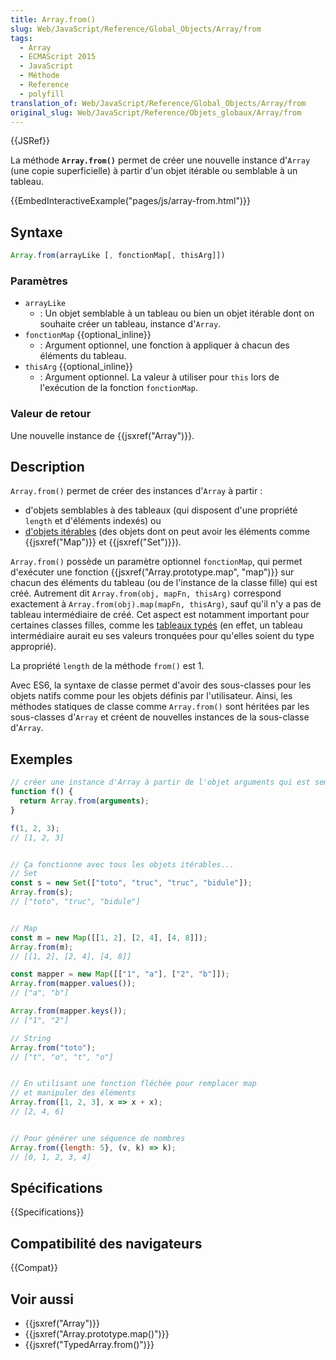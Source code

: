 ```yaml
---
title: Array.from()
slug: Web/JavaScript/Reference/Global_Objects/Array/from
tags:
  - Array
  - ECMAScript 2015
  - JavaScript
  - Méthode
  - Reference
  - polyfill
translation_of: Web/JavaScript/Reference/Global_Objects/Array/from
original_slug: Web/JavaScript/Reference/Objets_globaux/Array/from
---
```


{{JSRef}}

La méthode **`Array.from()`** permet de créer une nouvelle instance d'`Array` (une copie superficielle) à partir d'un objet itérable ou semblable à un tableau.

{{EmbedInteractiveExample("pages/js/array-from.html")}}

## Syntaxe

```js
Array.from(arrayLike [, fonctionMap[, thisArg]])
```

### Paramètres

- `arrayLike`
  - : Un objet semblable à un tableau ou bien un objet itérable dont on souhaite créer un tableau, instance d'`Array`.
- `fonctionMap` {{optional_inline}}
  - : Argument optionnel, une fonction à appliquer à chacun des éléments du tableau.
- `thisArg` {{optional_inline}}
  - : Argument optionnel. La valeur à utiliser pour `this` lors de l'exécution de la fonction `fonctionMap`.

### Valeur de retour

Une nouvelle instance de {{jsxref("Array")}}.

## Description

`Array.from()` permet de créer des instances d'`Array` à partir :

- d'objets semblables à des tableaux (qui disposent d'une propriété `length` et d'éléments indexés) ou
- [d'objets itérables](/fr/docs/Web/JavaScript/Guide/iterable) (des objets dont on peut avoir les éléments comme {{jsxref("Map")}} et {{jsxref("Set")}}).

`Array.from()` possède un paramètre optionnel `fonctionMap`, qui permet d'exécuter une fonction {{jsxref("Array.prototype.map", "map")}} sur chacun des éléments du tableau (ou de l'instance de la classe fille) qui est créé. Autrement dit `Array.from(obj, mapFn, thisArg)` correspond exactement à `Array.from(obj).map(mapFn, thisArg)`, sauf qu'il n'y a pas de tableau intermédiaire de créé. Cet aspect est notamment important pour certaines classes filles, comme les [tableaux typés](/fr/docs/JavaScript/Tableaux_typés) (en effet, un tableau intermédiaire aurait eu ses valeurs tronquées pour qu'elles soient du type approprié).

La propriété `length` de la méthode `from()` est 1.

Avec ES6, la syntaxe de classe permet d'avoir des sous-classes pour les objets natifs comme pour les objets définis par l'utilisateur. Ainsi, les méthodes statiques de classe comme `Array.from()` sont héritées par les sous-classes d'`Array` et créent de nouvelles instances de la sous-classe d'`Array`.

## Exemples

```js
// créer une instance d'Array à partir de l'objet arguments qui est semblable à un tableau
function f() {
  return Array.from(arguments);
}

f(1, 2, 3);
// [1, 2, 3]


// Ça fonctionne avec tous les objets itérables...
// Set
const s = new Set(["toto", "truc", "truc", "bidule"]);
Array.from(s);
// ["toto", "truc", "bidule"]


// Map
const m = new Map([[1, 2], [2, 4], [4, 8]]);
Array.from(m);
// [[1, 2], [2, 4], [4, 8]]

const mapper = new Map([["1", "a"], ["2", "b"]]);
Array.from(mapper.values());
// ["a", "b"]

Array.from(mapper.keys());
// ["1", "2"]

// String
Array.from("toto");
// ["t", "o", "t", "o"]


// En utilisant une fonction fléchée pour remplacer map
// et manipuler des éléments
Array.from([1, 2, 3], x => x + x);
// [2, 4, 6]


// Pour générer une séquence de nombres
Array.from({length: 5}, (v, k) => k);
// [0, 1, 2, 3, 4]
```

## Spécifications

{{Specifications}}

## Compatibilité des navigateurs

{{Compat}}

## Voir aussi

- {{jsxref("Array")}}
- {{jsxref("Array.prototype.map()")}}
- {{jsxref("TypedArray.from()")}}
